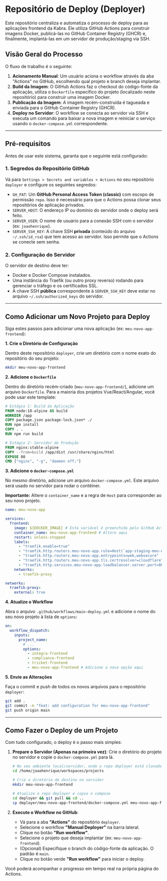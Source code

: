 # Repositório de Deploy (Deployer)

Este repositório centraliza e automatiza o processo de deploy para as aplicações frontend da Kabra. Ele utiliza GitHub Actions para construir imagens Docker, publicá-las no GitHub Container Registry (GHCR) e, finalmente, implantá-las em um servidor de produção/staging via SSH.

## Visão Geral do Processo

O fluxo de trabalho é o seguinte:

1.  **Acionamento Manual**: Um usuário aciona o workflow através da aba "Actions" no GitHub, escolhendo qual projeto e branch deseja implantar.
2.  **Build da Imagem**: O GitHub Actions faz o checkout do código-fonte da aplicação, utiliza o `Dockerfile` específico do projeto (localizado neste repositório) para construir uma imagem Docker.
3.  **Publicação da Imagem**: A imagem recém-construída é tagueada e enviada para o GitHub Container Registry (GHCR).
4.  **Deploy no Servidor**: O workflow se conecta ao servidor via SSH e executa um comando para baixar a nova imagem e reiniciar o serviço usando o `docker-compose.yml` correspondente.

---

## Pré-requisitos

Antes de usar este sistema, garanta que o seguinte está configurado:

### 1. Segredos do Repositório GitHub

Vá para `Settings > Secrets and variables > Actions` no seu repositório `deployer` e configure os seguintes segredos:

-   `GH_PAT`: Um **GitHub Personal Access Token (classic)** com escopo de permissão `repo`. Isso é necessário para que o Actions possa clonar seus repositórios de aplicação privados.
-   `SERVER_HOST`: O endereço IP ou domínio do servidor onde o deploy será feito.
-   `SERVER_USER`: O nome de usuário para a conexão SSH com o servidor (ex: `joaohenrique`).
-   `SERVER_SSH_KEY`: A chave SSH **privada** (conteúdo do arquivo `~/.ssh/id_rsa`) que tem acesso ao servidor. Isso permite que o Actions se conecte sem senha.

### 2. Configuração do Servidor

O servidor de destino deve ter:

-   Docker e Docker Compose instalados.
-   Uma instância do Traefik (ou outro proxy reverso) rodando para gerenciar o tráfego e os certificados SSL.
-   A chave SSH **pública** correspondente à `SERVER_SSH_KEY` deve estar no arquivo `~/.ssh/authorized_keys` do servidor.

---

## Como Adicionar um Novo Projeto para Deploy

Siga estes passos para adicionar uma nova aplicação (ex: `meu-novo-app-frontend`):

**1. Crie o Diretório de Configuração**

Dentro deste repositório `deployer`, crie um diretório com o nome exato do repositório do seu projeto:

```bash
mkdir meu-novo-app-frontend
```

**2. Adicione o `Dockerfile`**

Dentro do diretório recém-criado (`meu-novo-app-frontend/`), adicione um arquivo `Dockerfile`. Para a maioria dos projetos Vue/React/Angular, você pode usar este template:

```Dockerfile
# Estágio 1: Build da Aplicação
FROM node:18-alpine AS build
WORKDIR /app
COPY package.json package-lock.json* ./
RUN npm install
COPY . .
RUN npm run build

# Estágio 2: Servidor de Produção
FROM nginx:stable-alpine
COPY --from=build /app/dist /usr/share/nginx/html
EXPOSE 80
CMD ["nginx", "-g", "daemon off;"]
```

**3. Adicione o `docker-compose.yml`**

No mesmo diretório, adicione um arquivo `docker-compose.yml`. Este arquivo será usado no servidor para rodar o contêiner.

**Importante:** Altere o `container_name` e a regra de `Host` para corresponder ao seu novo projeto.

```yaml
name: meu-novo-app

services:
  frontend:
    image: ${DOCKER_IMAGE} # Esta variável é preenchida pelo GitHub Actions
    container_name: meu-novo-app-frontend # Altere aqui
    restart: unless-stopped
    labels:
      - "traefik.enable=true"
      - "traefik.http.routers.meu-novo-app.rule=Host(`app-staging-meu-novo-app.kabran.com.br`)" # Altere o subdomínio aqui
      - "traefik.http.routers.meu-novo-app.entrypoints=web,websecure"
      - "traefik.http.routers.meu-novo-app.tls.certresolver=cloudflare"
      - "traefik.http.services.meu-novo-app.loadbalancer.server.port=80"
    networks:
      - traefik-proxy

networks:
  traefik-proxy:
    external: true
```

**4. Atualize o Workflow**

Abra o arquivo `.github/workflows/main-deploy.yml` e adicione o nome do seu novo projeto à lista de `options`:

```yaml
on:
  workflow_dispatch:
    inputs:
      project_name:
        # ...
        options:
          - integra-frontend
          - compliance-frontend
          - tricket-frontend
          - meu-novo-app-frontend # Adicione a nova opção aqui
```

**5. Envie as Alterações**

Faça o commit e push de todos os novos arquivos para o repositório `deployer`:

```bash
git add .
git commit -m "feat: add configuration for meu-novo-app-frontend"
git push origin main
```

---

## Como Fazer o Deploy de um Projeto

Com tudo configurado, o deploy é o passo mais simples:

1.  **Prepare o Servidor (Apenas na primeira vez)**: Crie o diretório do projeto no servidor e copie o `docker-compose.yml` para lá.

    ```bash
    # No seu ambiente local/servidor, onde o repo deployer está clonado
    cd /home/joaohenrique/workspaces/projects
    
    # Crie o diretório de destino no servidor
    mkdir meu-novo-app-frontend
    
    # Atualize o repo deployer e copie o compose
    cd deployer && git pull && cd ..
    cp deployer/meu-novo-app-frontend/docker-compose.yml meu-novo-app-frontend/
    ```

2.  **Execute o Workflow no GitHub**:
    *   Vá para a aba **"Actions"** do repositório `deployer`.
    *   Selecione o workflow **"Manual Deployer"** na barra lateral.
    *   Clique no botão **"Run workflow"**.
    *   Selecione o projeto que deseja implantar (ex: `meu-novo-app-frontend`).
    *   (Opcional) Especifique o branch do código-fonte da aplicação. O padrão é `main`.
    *   Clique no botão verde **"Run workflow"** para iniciar o deploy.

Você poderá acompanhar o progresso em tempo real na própria página do Actions.
